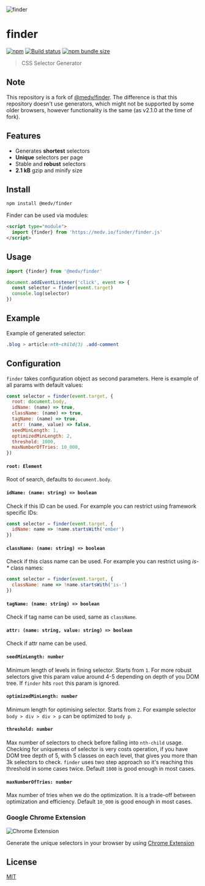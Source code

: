 ![finder](https://medv.io/assets/finder.png)

# finder

[![npm](https://img.shields.io/npm/v/@medv/finder?color=grightgreen)](https://www.npmjs.com/package/@medv/finder)
[![Build status](https://img.shields.io/travis/antonmedv/finder)](https://travis-ci.org/antonmedv/finder)
[![npm bundle size](https://img.shields.io/bundlephobia/minzip/@medv/finder?label=size)](https://bundlephobia.com/result?p=@medv/finder)

> CSS Selector Generator

## Note
This repository is a fork of [@medv/finder](https://github.com/antonmedv/finder). The difference is that this repository doesn't use generators, which might not be supported by some older browsers, however functionality is the same (as v2.1.0 at the time of fork).
## Features

* Generates **shortest** selectors
* **Unique** selectors per page
* Stable and **robust** selectors
* **2.1 kB** gzip and minify size

## Install

```bash
npm install @medv/finder
```

Finder can be used via modules:

```html
<script type="module">
  import {finder} from 'https://medv.io/finder/finder.js'
</script>
```

## Usage 

```js
import {finder} from '@medv/finder'

document.addEventListener('click', event => {
  const selector = finder(event.target)
  console.log(selector)  
})
```

## Example

Example of generated selector:

```css
.blog > article:nth-child(3) .add-comment
```

## Configuration

`finder` takes configuration object as second parameters. Here is example of all params with default values:

```js
const selector = finder(event.target, {
  root: document.body,
  idName: (name) => true,
  className: (name) => true,
  tagName: (name) => true,
  attr: (name, value) => false,
  seedMinLength: 1,
  optimizedMinLength: 2,
  threshold: 1000,
  maxNumberOfTries: 10_000,
})
```

#### `root: Element`

Root of search, defaults to `document.body`.

#### `idName: (name: string) => boolean`

Check if this ID can be used. For example you can restrict using framework specific IDs:

```js
const selector = finder(event.target, {
  idName: name => !name.startsWith('ember')
})
```

#### `className: (name: string) => boolean`

Check if this class name can be used. For example you can restrict using _is-*_ class names:

```js
const selector = finder(event.target, {
  className: name => !name.startsWith('is-')
})
```

#### `tagName: (name: string) => boolean`

Check if tag name can be used, same as `className`.

#### `attr: (name: string, value: string) => boolean`

Check if attr name can be used.

#### `seedMinLength: number`

Minimum length of levels in fining selector. Starts from `1`. 
For more robust selectors give this param value around 4-5 depending on depth of you DOM tree. 
If `finder` hits `root` this param is ignored.

#### `optimizedMinLength: number`

Minimum length for optimising selector. Starts from `2`. 
For example selector `body > div > div > p` can be optimized to `body p`.

#### `threshold: number`

Max number of selectors to check before falling into `nth-child` usage. 
Checking for uniqueness of selector is very costs operation, if you have DOM tree depth of 5, with 5 classes on each level, 
that gives you more than 3k selectors to check. 
`finder` uses two step approach so it's reaching this threshold in some cases twice.
Default `1000` is good enough in most cases.  

#### `maxNumberOfTries: number`

Max number of tries when we do the optimization. It is a trade-off between optimization and efficiency.
Default `10_000` is good enough in most cases.  

### Google Chrome Extension

![Chrome Extension](https://user-images.githubusercontent.com/141232/36737287-4a999d84-1c0d-11e8-8a14-43bcf9baf7ca.png)

Generate the unique selectors in your browser by using [Chrome Extension](https://chrome.google.com/webstore/detail/get-unique-css-selector/lkfaghhbdebclkklgjhhonadomejckai)

## License

[MIT](LICENSE)
